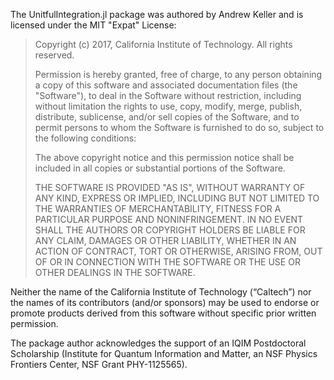 The UnitfulIntegration.jl package was authored by Andrew Keller and is licensed under the MIT "Expat" License:

> Copyright (c) 2017, California Institute of Technology. All rights reserved.
> 
> Permission is hereby granted, free of charge, to any person obtaining a copy
> of this software and associated documentation files (the "Software"), to deal
> in the Software without restriction, including without limitation the rights
> to use, copy, modify, merge, publish, distribute, sublicense, and/or sell
> copies of the Software, and to permit persons to whom the Software is
> furnished to do so, subject to the following conditions:
> 
> The above copyright notice and this permission notice shall be included in all
> copies or substantial portions of the Software.
> 
> THE SOFTWARE IS PROVIDED "AS IS", WITHOUT WARRANTY OF ANY KIND, EXPRESS OR
> IMPLIED, INCLUDING BUT NOT LIMITED TO THE WARRANTIES OF MERCHANTABILITY,
> FITNESS FOR A PARTICULAR PURPOSE AND NONINFRINGEMENT. IN NO EVENT SHALL THE
> AUTHORS OR COPYRIGHT HOLDERS BE LIABLE FOR ANY CLAIM, DAMAGES OR OTHER
> LIABILITY, WHETHER IN AN ACTION OF CONTRACT, TORT OR OTHERWISE, ARISING FROM,
> OUT OF OR IN CONNECTION WITH THE SOFTWARE OR THE USE OR OTHER DEALINGS IN THE
> SOFTWARE.

Neither the name of the California Institute of Technology (“Caltech”) nor the names of its contributors (and/or sponsors) may be used to endorse or promote products derived from this software without specific prior written permission.

The package author acknowledges the support of an IQIM Postdoctoral Scholarship (Institute for Quantum Information and Matter, an NSF Physics Frontiers Center, NSF Grant PHY-1125565).
